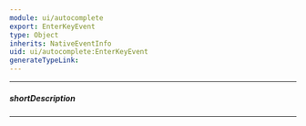 ```yaml
---
module: ui/autocomplete
export: EnterKeyEvent
type: Object
inherits: NativeEventInfo
uid: ui/autocomplete:EnterKeyEvent
generateTypeLink: 
---
```

---
##### shortDescription
<!-- Description goes here -->

---
<!-- Description goes here -->
